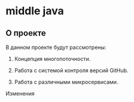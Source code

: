 # middle java 

## О проекте

В данном проекте будут рассмотрены:

1. Концепция многопоточности.

2. Работа с системой контроля версий GitHub.

3. Работа с различными микросервисами.

Изменения
